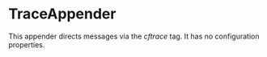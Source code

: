 # TraceAppender

This appender directs messages via the <i>cftrace</i> tag. It has no configuration properties.
